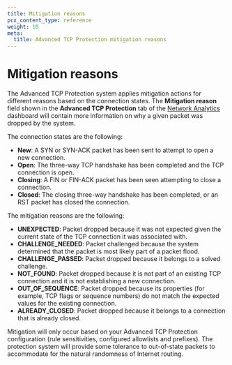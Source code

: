 ```yaml
---
title: Mitigation reasons
pcx_content_type: reference
weight: 10
meta:
  title: Advanced TCP Protection mitigation reasons
---
```


# Mitigation reasons

The Advanced TCP Protection system applies mitigation actions for different reasons based on the connection states. The **Mitigation reason** field shown in the **Advanced TCP Protection** tab of the [Network Analytics](/analytics/network-analytics/) dashboard will contain more information on why a given packet was dropped by the system.

The connection states are the following:

* **New**: A SYN or SYN-ACK packet has been sent to attempt to open a new connection.
* **Open**: The three-way TCP handshake has been completed and the TCP connection is open.
* **Closing**: A FIN or FIN-ACK packet has been seen attempting to close a connection.
* **Closed**: The closing three-way handshake has been completed, or an RST packet has closed the connection.

The mitigation reasons are the following:

* **UNEXPECTED**: Packet dropped because it was not expected given the current state of the TCP connection it was associated with.
* **CHALLENGE_NEEDED**: Packet challenged because the system determined that the packet is most likely part of a packet flood.
* **CHALLENGE_PASSED**: Packet dropped because it belongs to a solved challenge.
* **NOT_FOUND**: Packet dropped because it is not part of an existing TCP connection and it is not establishing a new connection.
* **OUT_OF_SEQUENCE**: Packet dropped because its properties (for example, TCP flags or sequence numbers) do not match the expected values for the existing connection.
* **ALREADY_CLOSED**: Packet dropped because it belongs to a connection that is already closed.

Mitigation will only occur based on your Advanced TCP Protection configuration (rule sensitivities, configured allowlists and prefixes). The protection system will provide some tolerance to out-of-state packets to accommodate for the natural randomness of Internet routing.
